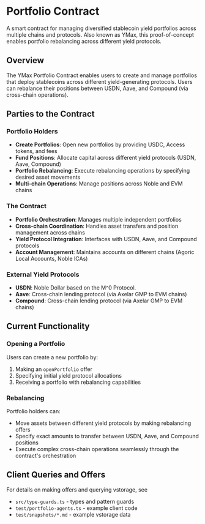 # Portfolio Contract

A smart contract for managing diversified stablecoin yield portfolios across multiple chains and protocols. Also known as YMax, this proof-of-concept enables portfolio rebalancing across different yield protocols.

## Overview

The YMax Portfolio Contract enables users to create and manage portfolios that deploy stablecoins across different yield-generating protocols. Users can rebalance their positions between USDN, Aave, and Compound (via cross-chain operations).

## Parties to the Contract

### Portfolio Holders
- **Create Portfolios**: Open new portfolios by providing USDC, Access tokens, and fees
- **Fund Positions**: Allocate capital across different yield protocols (USDN, Aave, Compound)
- **Portfolio Rebalancing**: Execute rebalancing operations by specifying desired asset movements
- **Multi-chain Operations**: Manage positions across Noble and EVM chains

### The Contract
- **Portfolio Orchestration**: Manages multiple independent portfolios
- **Cross-chain Coordination**: Handles asset transfers and position management across chains
- **Yield Protocol Integration**: Interfaces with USDN, Aave, and Compound protocols
- **Account Management**: Maintains accounts on different chains (Agoric Local Accounts, Noble ICAs)

### External Yield Protocols
- **USDN**: Noble Dollar based on the M^0 Protocol.
- **Aave**: Cross-chain lending protocol (via Axelar GMP to EVM chains)
- **Compound**: Cross-chain lending protocol (via Axelar GMP to EVM chains)

## Current Functionality

### Opening a Portfolio
Users can create a new portfolio by:
1. Making an `openPortfolio` offer
2. Specifying initial yield protocol allocations
3. Receiving a portfolio with rebalancing capabilities

### Rebalancing
Portfolio holders can:
- Move assets between different yield protocols by making rebalancing offers
- Specify exact amounts to transfer between USDN, Aave, and Compound positions
- Execute complex cross-chain operations seamlessly through the contract's orchestration


## Client Queries and Offers

For details on making offers and querying vstorage, see

 - `src/type-guards.ts` - types and pattern guards
 - `test/portfolio-agents.ts` - example client code
 - `test/snapshots/*.md` - example vstorage data
